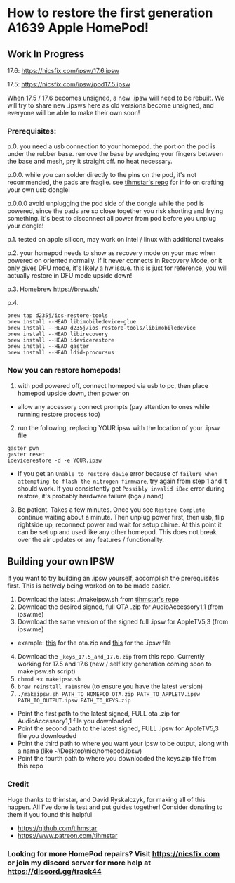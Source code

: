 # How to restore the first generation A1639 Apple HomePod!
## Work In Progress

17.6: https://nicsfix.com/ipsw/17.6.ipsw

17.5: https://nicsfix.com/ipsw/pod17.5.ipsw

When 17.5 / 17.6 becomes unsigned, a new .ipsw will need to be rebuilt. We will try to share new .ipsws here as old versions become unsigned, and everyone will be able to make their own soon!

### Prerequisites:

p.0. you need a usb connection to your homepod. the port on the pod is under the rubber base. remove the base by wedging your fingers between the base and mesh, pry it straight off. no heat necessary. 

p.0.0. while you can solder directly to the pins on the pod, it's not recommended, the pads are fragile. see [tihmstar's repo](https://github.com/tihmstar/homepwn/tree/main/homebreakout_3dprint) for info on crafting your own usb dongle! 

p.0.0.0 avoid unplugging the pod side of the dongle while the pod is powered, since the pads are so close together you risk shorting and frying something. it's best to disconnect all power from pod before you unplug your dongle!

p.1. tested on apple silicon, may work on intel / linux with additional tweaks

p.2. your homepod needs to show as recovery mode on your mac when powered on oriented normally. If it never connects in Recovery Mode, or it only gives DFU mode, it's likely a hw issue. this is just for reference, you will actually restore in DFU mode upside down!

p.3. Homebrew <https://brew.sh/>

p.4.
```
brew tap d235j/ios-restore-tools
brew install --HEAD libimobiledevice-glue
brew install --HEAD d235j/ios-restore-tools/libimobiledevice
brew install --HEAD libirecovery
brew install --HEAD idevicerestore
brew install --HEAD gaster
brew install --HEAD ldid-procursus
```

### Now you can restore homepods!

1. with pod powered off, connect homepod via usb to pc, then place homepod upside down, then power on 

* allow any accessory connect prompts (pay attention to ones while running restore process too)

2. run the following, replacing YOUR.ipsw with the location of your .ipsw file

```
gaster pwn
gaster reset
idevicerestore -d -e YOUR.ipsw
```

* If you get an `Unable to restore devie` error because of `failure when attempting to flash the nitrogen firmware`, try again from step 1 and it should work. If you consistently get `Possibly invalid iBec` error during restore, it's probably hardware failure (bga / nand)

3. Be patient. Takes a few minutes. Once you see `Restore Complete` continue waiting about a minute. Then unplug power first, then usb, flip rightside up, reconnect power and wait for setup chime. At this point it can be set up and used like any other homepod. This does not break over the air updates or any features / functionality. 

## Building your own IPSW

If you want to try building an .ipsw yourself, accomplish the prerequisites first. This is actively being worked on to be made easier. 

1. Download the latest ./makeipsw.sh from [tihmstar's repo](https://github.com/tihmstar/homepodstuff)
2. Download the desired signed, full OTA .zip for AudioAccessory1,1 (from ipsw.me)
3. Download the same version of the signed full .ipsw for AppleTV5,3 (from ipsw.me)
* example: [this](https://ipsw.me/download/ota/AudioAccessory1,1/21L569?prerequisite=) for the ota.zip and [this](https://ipsw.me/download/AppleTV5,3/21L580) for the .ipsw file
4. Download the `_keys_17.5_and_17.6.zip` from this repo. Currently working for 17.5 and 17.6 (new / self key generation coming soon to makeipsw.sh script)
5. `chmod +x makeipsw.sh`
6. `brew reinstall ra1nsn0w` (to ensure you have the latest version)
7. `./makeipsw.sh PATH_TO_HOMEPOD_OTA.zip PATH_TO_APPLETV.ipsw PATH_TO_OUTPUT.ipsw PATH_TO_KEYS.zip`
* Point the first path to the latest signed, FULL ota .zip for AudioAccessory1,1 file you downloaded
* Point the second path to the latest signed, FULL .ipsw for AppleTV5,3 file you downloaded
* Point the third path to where you want your ipsw to be output, along with a name (like ~\Desktop\nic\homepod.ipsw)
* Point the fourth path to where you downloaded the keys.zip file from this repo


### Credit
Huge thanks to thimstar, and David Ryskalczyk, for making all of this happen. All I've done is test and put guides together! Consider donating to them if you found this helpful

* https://github.com/tihmstar
* https://www.patreon.com/tihmstar


### Looking for more HomePod repairs? Visit https://nicsfix.com or join my discord server for more help at https://discord.gg/track44
